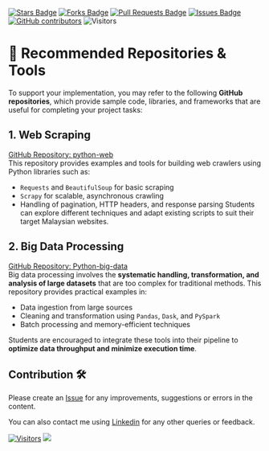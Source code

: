 <a href="https://github.com/drshahizan/HPDP/stargazers"><img src="https://img.shields.io/github/stars/drshahizan/HPDP" alt="Stars Badge"/></a>
<a href="https://github.com/drshahizan/HPDP/network/members"><img src="https://img.shields.io/github/forks/drshahizan/HPDP" alt="Forks Badge"/></a>
<a href="https://github.com/drshahizan/HPDP/pulls"><img src="https://img.shields.io/github/issues-pr/drshahizan/HPDP" alt="Pull Requests Badge"/></a>
<a href="https://github.com/drshahizan/HPDP/issues"><img src="https://img.shields.io/github/issues/drshahizan/HPDP" alt="Issues Badge"/></a>
<a href="https://github.com/drshahizan/HPDP/graphs/contributors"><img alt="GitHub contributors" src="https://img.shields.io/github/contributors/drshahizan/HPDP?color=2b9348"></a>
![Visitors](https://api.visitorbadge.io/api/visitors?path=https%3A%2F%2Fgithub.com%2Fdrshahizan%2FHPDP&labelColor=%23d9e3f0&countColor=%23697689&style=flat)

# 🔗 Recommended Repositories & Tools

To support your implementation, you may refer to the following **GitHub repositories**, which provide sample code, libraries, and frameworks that are useful for completing your project tasks:

## 1. Web Scraping
[GitHub Repository: python-web](https://github.com/drshahizan/python-web)  
This repository provides examples and tools for building web crawlers using Python libraries such as:
- `Requests` and `BeautifulSoup` for basic scraping
- `Scrapy` for scalable, asynchronous crawling
- Handling of pagination, HTTP headers, and response parsing
Students can explore different techniques and adapt existing scripts to suit their target Malaysian websites.

## 2. Big Data Processing
[GitHub Repository: Python-big-data](https://github.com/drshahizan/Python-big-data)  
Big data processing involves the **systematic handling, transformation, and analysis of large datasets** that are too complex for traditional methods. This repository provides practical examples in:
- Data ingestion from large sources
- Cleaning and transformation using `Pandas`, `Dask`, and `PySpark`
- Batch processing and memory-efficient techniques

Students are encouraged to integrate these tools into their pipeline to **optimize data throughput and minimize execution time**.

## Contribution 🛠️
Please create an [Issue](https://github.com/drshahizan/HPDP/issues) for any improvements, suggestions or errors in the content.

You can also contact me using [Linkedin](https://www.linkedin.com/in/drshahizan/) for any other queries or feedback.

[![Visitors](https://api.visitorbadge.io/api/visitors?path=https%3A%2F%2Fgithub.com%2Fdrshahizan&labelColor=%23697689&countColor=%23555555&style=plastic)](https://visitorbadge.io/status?path=https%3A%2F%2Fgithub.com%2Fdrshahizan)
![](https://hit.yhype.me/github/profile?user_id=81284918)
